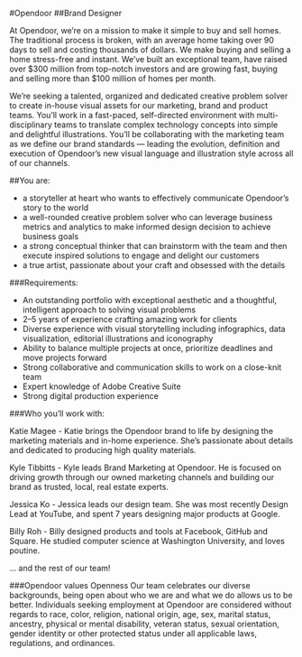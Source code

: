 #Opendoor
##Brand Designer

At Opendoor, we’re on a mission to make it simple to buy and sell homes. The traditional process is broken, with an average home taking over 90 days to sell and costing thousands of dollars. We make buying and selling a home stress-free and instant. We’ve built an exceptional team, have raised over $300 million from top-notch investors and are growing fast, buying and selling more than $100 million of homes per month.

We’re seeking a talented, organized and dedicated creative problem solver to create in-house visual assets for our marketing, brand and product teams. You’ll work in a fast-paced, self-directed environment with multi-disciplinary teams to translate complex technology concepts into simple and delightful illustrations. You’ll be collaborating with the marketing team as we define our brand standards — leading the evolution, definition and execution of Opendoor’s new visual language and illustration style across all of our channels.

##You are:
* a storyteller at heart who wants to effectively communicate Opendoor’s story to the world
* a well-rounded creative problem solver who can leverage business metrics and analytics to make informed design decision to achieve business goals
* a strong conceptual thinker that can brainstorm with the team and then execute inspired solutions to engage and delight our customers
* a true artist, passionate about your craft and obsessed with the details

###Requirements:

* An outstanding portfolio with exceptional aesthetic and a thoughtful, intelligent approach to solving visual problems
* 2–5 years of experience crafting amazing work for clients
* Diverse experience with visual storytelling including infographics, data visualization, editorial illustrations and iconography
* Ability to balance multiple projects at once, prioritize deadlines and move projects forward
* Strong collaborative and communication skills to work on a close-knit team
* Expert knowledge of Adobe Creative Suite
* Strong digital production experience

###Who you’ll work with:

Katie Magee - Katie brings the Opendoor brand to life by designing the marketing materials and in-home experience. She’s passionate about details and dedicated to producing high quality materials.

Kyle Tibbitts - Kyle leads Brand Marketing at Opendoor. He is focused on driving growth through our owned marketing channels and building our brand as trusted, local, real estate experts.

Jessica Ko - Jessica leads our design team. She was most recently Design Lead at YouTube, and spent 7 years designing major products at Google.

Billy Roh - Billy designed products and tools at Facebook, GitHub and Square. He studied computer science at Washington University, and loves poutine.

… and the rest of our team!

###Opendoor values Openness
Our team celebrates our diverse backgrounds, being open about who we are and what we do allows us to be better. Individuals seeking employment at Opendoor are considered without regards to race, color, religion, national origin, age, sex, marital status, ancestry, physical or mental disability, veteran status, sexual orientation, gender identity or other protected status under all applicable laws, regulations, and ordinances.